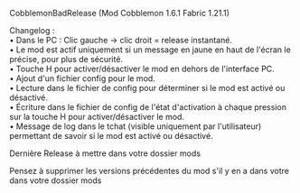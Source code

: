 CobblemonBadRelease (Mod Cobblemon 1.6.1 Fabric 1.21.1)  
  
Changelog :  
• Dans le PC : Clic gauche → clic droit = release instantané.  
• Le mod est actif uniquement si un message en jaune en haut de l'écran le précise, pour plus de sécurité.  
• Touche H pour activer/désactiver le mod en dehors de l'interface PC.  
• Ajout d'un fichier config pour le mod.  
• Lecture dans le fichier de config pour déterminer si le mod est activé ou désactivé.  
• Écriture dans le fichier de config de l'état d'activation à chaque pression sur la touche H pour activer/désactiver le mod.  
• Message de log dans le tchat (visible uniquement par l'utilisateur) permettant de savoir si le mod est activé ou désactivé.  
  
  
Dernière Release à mettre dans votre dossier mods  
  
Pensez à supprimer les versions précédentes du mod s'il y en a dans votre dans votre dossier mods

